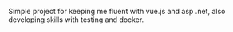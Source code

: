 Simple project for keeping me fluent with vue.js and asp .net, also developing skills with testing and docker. 

